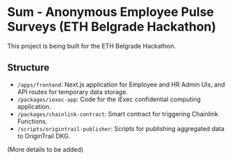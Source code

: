 # Sum - Anonymous Employee Pulse Surveys (ETH Belgrade Hackathon)

This project is being built for the ETH Belgrade Hackathon.

## Structure
- `/apps/frontend`: Next.js application for Employee and HR Admin UIs, and API routes for temporary data storage.
- `/packages/iexec-app`: Code for the iExec confidential computing application.
- `/packages/chainlink-contract`: Smart contract for triggering Chainlink Functions.
- `/scripts/origintrail-publisher`: Scripts for publishing aggregated data to OriginTrail DKG.

(More details to be added)